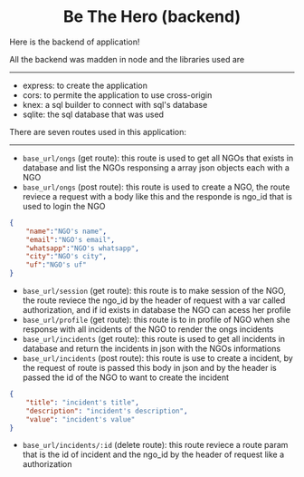 <h1 align="center">Be The Hero (backend)</h1>
<p>Here is the backend of application!</p>
<p>All the backend was madden in node and the libraries used are</p>

- - - 
- express: to create the application
- cors: to permite the application to use cross-origin
- knex: a sql builder to connect with sql's database
- sqlite: the sql database that was used

<p>There are seven routes used in this application:</p>

- - -
- `base_url/ongs` (get route): this route is used to get all NGOs that exists in database and list the NGOs responsing a array json objects each with a NGO
- `base_url/ongs` (post route): this route is used to create a NGO, the route reviece a request with  a body like this and the responde is ngo_id that is used to login the NGO
```json
{
	"name":"NGO's name",
	"email":"NGO's email",
	"whatsapp":"NGO's whatsapp",
	"city":"NGO's city",
	"uf":"NGO's uf"
}
```
- `base_url/session` (get route): this route is to make session of the NGO, the route reviece the ngo_id by the header of request with a var called authorization, and if id exists in database the NGO can acess her profile
- `base_url/profile` (get route): this route is to in profile of NGO when she response with all incidents of the NGO to render the ongs incidents
- `base_url/incidents` (get route): this route is used to get all incidents in database and return the incidents in json with the NGOs informations
- `base_url/incidents` (post route): this route is use to create a incident, by the request of route is passed this body in json and by the header is passed the id of the NGO to want to create the incident
```json
{
	"title": "incident's title",
	"description": "incident's description",
	"value": "incident's value"
}
```
- `base_url/incidents/:id` (delete route): this route reviece a route param that is the id of incident and the ngo_id by the header of request like a authorization